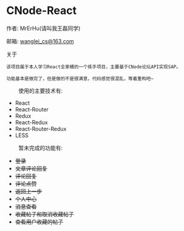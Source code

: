 # CNode-React

作者: MrErHu(请叫我王磊同学)

邮箱: [wanglei_cs@163.com](mailto:wanglei_cs@163.com)

关于

    该项目属于本人学习React全家桶的一个练手项目，主要基于CNode论坛API实现SAP。

    功能基本是做完了，但是做的不是很满意，代码感觉很混乱，等着重构吧~

　　 使用的主要技术有:

* React
* React-Router
* Redux
* React-Redux
* React-Router-Redux
* LESS

　　 暂未完成的功能有:

* ~~登录~~
* ~~文章评论回复~~
* ~~评论回复~~
* ~~评论点赞~~
* ~~返回上一步~~
* ~~个人中心~~
* ~~消息查看~~
* ~~收藏帖子和取消收藏帖子~~
* ~~查看用户收藏的帖子~~
